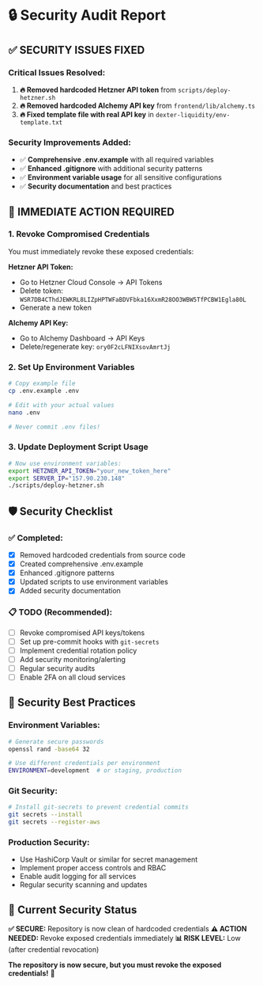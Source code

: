 # 🔒 Security Audit Report

## ✅ **SECURITY ISSUES FIXED**

### **Critical Issues Resolved:**
1. **🔥 Removed hardcoded Hetzner API token** from `scripts/deploy-hetzner.sh`
2. **🔥 Removed hardcoded Alchemy API key** from `frontend/lib/alchemy.ts`  
3. **🔥 Fixed template file with real API key** in `dexter-liquidity/env-template.txt`

### **Security Improvements Added:**
- ✅ **Comprehensive .env.example** with all required variables
- ✅ **Enhanced .gitignore** with additional security patterns
- ✅ **Environment variable usage** for all sensitive configurations
- ✅ **Security documentation** and best practices

## 🚨 **IMMEDIATE ACTION REQUIRED**

### **1. Revoke Compromised Credentials**
You must immediately revoke these exposed credentials:

**Hetzner API Token:**
- Go to Hetzner Cloud Console → API Tokens
- Delete token: `WSR7DB4CThdJEWKRL8LIZpHPTWFaBDVFbka16XxmR28OO3WBW5TfPCBW1Egla80L`
- Generate a new token

**Alchemy API Key:**
- Go to Alchemy Dashboard → API Keys
- Delete/regenerate key: `ory0F2cLFNIXsovAmrtJj`

### **2. Set Up Environment Variables**
```bash
# Copy example file
cp .env.example .env

# Edit with your actual values
nano .env

# Never commit .env files!
```

### **3. Update Deployment Script Usage**
```bash
# Now use environment variables:
export HETZNER_API_TOKEN="your_new_token_here"
export SERVER_IP="157.90.230.148"
./scripts/deploy-hetzner.sh
```

## 🛡️ **Security Checklist**

### **✅ Completed:**
- [x] Removed hardcoded credentials from source code
- [x] Created comprehensive .env.example
- [x] Enhanced .gitignore patterns
- [x] Updated scripts to use environment variables
- [x] Added security documentation

### **📋 TODO (Recommended):**
- [ ] Revoke compromised API keys/tokens
- [ ] Set up pre-commit hooks with `git-secrets`
- [ ] Implement credential rotation policy
- [ ] Add security monitoring/alerting
- [ ] Regular security audits
- [ ] Enable 2FA on all cloud services

## 🔧 **Security Best Practices**

### **Environment Variables:**
```bash
# Generate secure passwords
openssl rand -base64 32

# Use different credentials per environment
ENVIRONMENT=development  # or staging, production
```

### **Git Security:**
```bash
# Install git-secrets to prevent credential commits
git secrets --install
git secrets --register-aws
```

### **Production Security:**
- Use HashiCorp Vault or similar for secret management
- Implement proper access controls and RBAC
- Enable audit logging for all services
- Regular security scanning and updates

## 🎯 **Current Security Status**

**✅ SECURE:** Repository is now clean of hardcoded credentials
**⚠️ ACTION NEEDED:** Revoke exposed credentials immediately
**📊 RISK LEVEL:** Low (after credential revocation)

**The repository is now secure, but you must revoke the exposed credentials!** 🚨